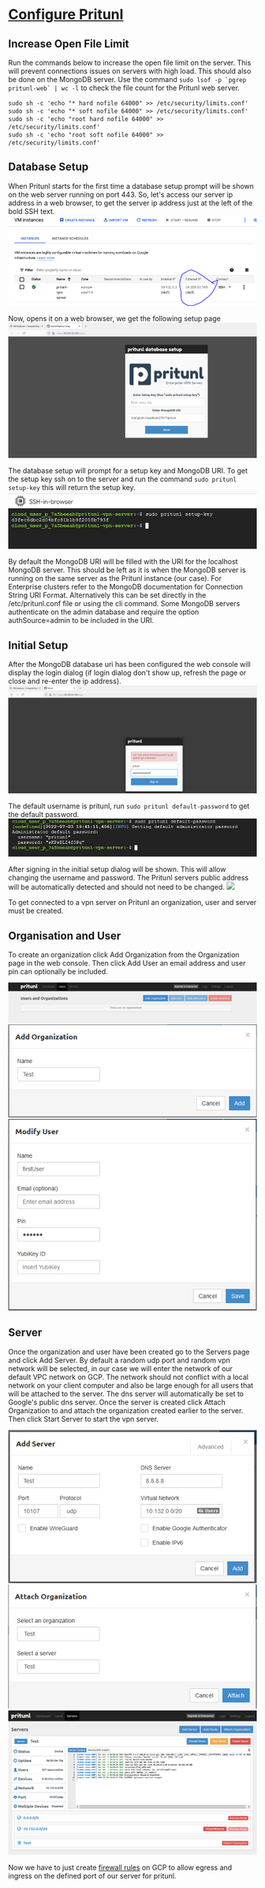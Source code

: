 # [Configure Pritunl](https://docs.pritunl.com/docs/configuration-5)

## Increase Open File Limit

Run the commands below to increase the open file limit on the server. This will prevent connections issues on servers with high load. This should also be done on the MongoDB server. Use the command ```sudo lsof -p `pgrep pritunl-web` | wc -l``` to check the file count for the Pritunl web server.

```shell
sudo sh -c 'echo "* hard nofile 64000" >> /etc/security/limits.conf'
sudo sh -c 'echo "* soft nofile 64000" >> /etc/security/limits.conf'
sudo sh -c 'echo "root hard nofile 64000" >> /etc/security/limits.conf'
sudo sh -c 'echo "root soft nofile 64000" >> /etc/security/limits.conf'
```

## Database Setup

When Pritunl starts for the first time a database setup prompt will be shown on the web server running on port 443.
So, let's access our server ip address in a web browser, to get the server ip address just at the left of the bold SSH text.
![](images/external-ip-address.PNG)

Now, opens it on a web browser, we get the following setup page
![](images/database-setup.PNG)

The database setup will prompt for a setup key and MongoDB URI. 
To get the setup key ssh on to the server and run the command ```sudo pritunl setup-key``` this will return the setup key. <br>
![](images/setup-key.PNG)

By default the MongoDB URI will be filled with the URI for the localhost MongoDB server. 
This should be left as it is when the MongoDB server is running on the same server as the Pritunl instance (our case). 
For Enterprise clusters refer to the MongoDB documentation for Connection String URI Format. 
Alternatively this can be set directly in the /etc/pritunl.conf file or using the cli command.
Some MongoDB servers authenticate on the admin database and require the option authSource=admin to be included in the URI.

## Initial Setup

After the MongoDB database uri has been configured the web console will display the login dialog (if login dialog don't show up, refresh the page or close and re-enter the ip address).<br>
![](images/login.PNG)

The default username is pritunl, run ```sudo pritunl default-password``` to get the default password.
![](images/default-password.PNG)

After signing in the initial setup dialog will be shown. 
This will allow changing the username and password. 
The Pritunl servers public address will be automatically detected and should not need to be changed.
![](images/initial-setup)

To get connected to a vpn server on Pritunl an organization, user and server must be created.

## Organisation and User
To create an organization click Add Organization from the Organization page in the web console. 
Then click Add User an email address and user pin can optionally be included.

![](images/organization.PNG)<br>
![](images/organization-add.PNG)<br>
![](images/user-add.PNG)<br>

## Server
Once the organization and user have been created go to the Servers page and click Add Server. 
By default a random udp port and random vpn network will be selected, in our case we will enter the network of our default VPC network on GCP. The network should not conflict with a local network on your client computer and also be large enough for all users that will be attached to the server. 
The dns server will automatically be set to Google's public dns server. 
Once the server is created click Attach Organization to and attach the organization created earlier to the server. 
Then click Start Server to start the vpn server.

![](images/server.PNG)<br>
![](images/server-attach-organization.PNG)<br>
![](images/server-start.PNG)<br>

Now we have to just create [firewall rules](https://github.com/Donutson/VPN-SERVER-PRITUNL/blob/main/04-firewall-rules.md) on GCP to allow egress and ingress on the defined port of our server for pritunl.
